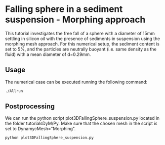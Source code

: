  Falling sphere in a sediment suspension - Morphing approach
 ============

This tutorial investigates the free fall of a sphere with a diameter of 15mm settling in silicon oil with  the presence of sediments in suspension using the morphing mesh approach. For this numerical setup, the sediment content is set to 5%, and the particles are neutrally buoyant (i.e. same density as the fluid) with a mean diameter of d=0.29mm.


Usage
-----

The numerical case can be executed running the following command:
```bash
./Allrun
```

Postprocessing
---------

We can run the python script plot3DFallingSphere_suspension.py located in the folder tutorialsDyM/Py. Make sure that the chosen mesh in the script is set to DynamycMesh="Morphing".

```bash
python plot3DFallingSphere_suspension.py
```
